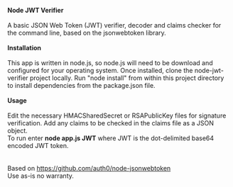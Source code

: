 <b>Node JWT Verifier</b>
</br>
</br>
A basic JSON Web Token (JWT) verifier, decoder and claims checker for the command line, based on the jsonwebtoken library.
<br/>
<br/>
<b>Installation</b>
<br/>
<br/>
This app is written in node.js, so node.js will need to be download and configured for your operating system. Once installed, clone 
the node-jwt-verifier project locally. Run "node install" from within this project directory to install dependencies
 from the package.json file.
<br/>
<br/>
<b>Usage</b>
<br/>
<br/>
Edit the necessary HMACSharedSecret or RSAPublicKey files for signature verification.  Add any claims to be checked in the claims file as a JSON object.
<br/>
To run enter <b>node app.js JWT</b> where JWT is the dot-delimited base64 encoded JWT token.
<br/>
<br/>
<br/>
Based on https://github.com/auth0/node-jsonwebtoken
<br/>
Use as-is no warranty.
